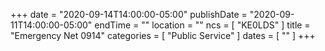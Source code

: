 +++
date = "2020-09-14T14:00:00-05:00"
publishDate = "2020-09-11T14:00:00-05:00"
endTime = ""
location = ""
ncs = [ "KE0LDS" ]
title = "Emergency Net 0914"
categories = [ "Public Service" ]
dates = [ "" ]
+++
